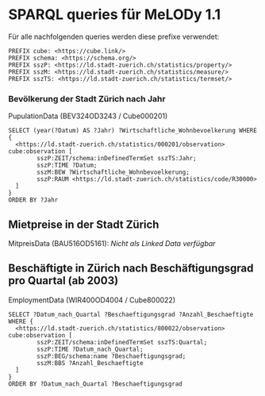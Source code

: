 # SPARQL queries für MeLODy 1.1
Für alle nachfolgenden queries werden diese prefixe verwendet:

```sparql
PREFIX cube: <https://cube.link/>
PREFIX schema: <https://schema.org/>
PREFIX sszP: <https://ld.stadt-zuerich.ch/statistics/property/>
PREFIX sszM: <https://ld.stadt-zuerich.ch/statistics/measure/>
PREFIX sszTS: <https://ld.stadt-zuerich.ch/statistics/termset/>
```

### Bevölkerung der Stadt Zürich nach Jahr
PupulationData (BEV324OD3243 / Cube000201)

```sparql
SELECT (year(?Datum) AS ?Jahr) ?Wirtschaftliche_Wohnbevoelkerung WHERE {
  <https://ld.stadt-zuerich.ch/statistics/000201/observation> cube:observation [
  		sszP:ZEIT/schema:inDefinedTermSet sszTS:Jahr;
		sszP:TIME ?Datum;
        sszM:BEW ?Wirtschaftliche_Wohnbevoelkerung;
    	sszP:RAUM <https://ld.stadt-zuerich.ch/statistics/code/R30000>
  ]
} 
ORDER BY ?Jahr
```

## Mietpreise in der Stadt Zürich
MitpreisData (BAU516OD5161): *Nicht als Linked Data verfügbar*

## Beschäftigte in Zürich nach Beschäftigungsgrad pro Quartal (ab 2003)
EmploymentData (WIR400OD4004 / Cube800022)

```sparql
SELECT ?Datum_nach_Quartal ?Beschaeftigungsgrad ?Anzahl_Beschaeftigte WHERE {
  <https://ld.stadt-zuerich.ch/statistics/800022/observation> cube:observation [
  		sszP:ZEIT/schema:inDefinedTermSet sszTS:Quartal;
		sszP:TIME ?Datum_nach_Quartal;
		sszP:BEG/schema:name ?Beschaeftigungsgrad;
        sszM:BBS ?Anzahl_Beschaeftigte
  ]
} 
ORDER BY ?Datum_nach_Quartal ?Beschaeftigungsgrad
```
